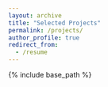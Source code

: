 ```yaml
---
layout: archive
title: "Selected Projects"
permalink: /projects/
author_profile: true
redirect_from:
  - /resume
---
```


{% include base_path %}

